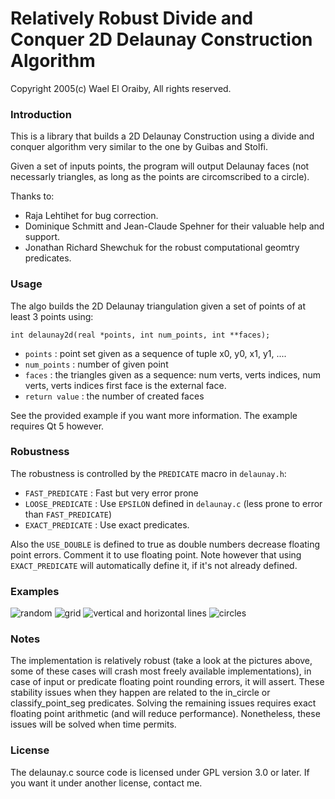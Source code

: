 # Relatively Robust Divide and Conquer 2D Delaunay Construction Algorithm

Copyright 2005(c) Wael El Oraiby, All rights reserved. 

### Introduction

This is a library that builds a 2D Delaunay Construction using a divide and conquer algorithm very similar to the one by Guibas and Stolfi.

Given a set of inputs points, the program will output Delaunay faces (not necessarly triangles, as long as the points are circomscribed to a circle).

Thanks to:

* Raja Lehtihet for bug correction.
* Dominique Schmitt and Jean-Claude Spehner for their valuable help and support.
* Jonathan Richard Shewchuk for the robust computational geomtry predicates.

### Usage

The algo builds the 2D Delaunay triangulation given a set of points of at least
3 points using:

    int delaunay2d(real *points, int num_points, int **faces);

- `points`	: point set given as a sequence of tuple x0, y0, x1, y1, ....
- `num_points`	: number of given point
- `faces`		: the triangles given as a sequence: num verts, verts indices, num verts, verts indices first face is the external face.
- `return value`	: the number of created faces

See the provided example if you want more information. The example requires Qt 5 however.

### Robustness
The robustness is controlled by the `PREDICATE` macro in `delaunay.h`:

- `FAST_PREDICATE`  : Fast but very error prone 
- `LOOSE_PREDICATE` : Use `EPSILON` defined in `delaunay.c` (less prone to error than `FAST_PREDICATE`)
- `EXACT_PREDICATE` : Use exact predicates.

Also the `USE_DOUBLE` is defined to true as double numbers decrease floating point errors. Comment it to use floating point. Note however that using `EXACT_PREDICATE` will automatically define it, if it's not already defined.

### Examples
![random](https://github.com/eloraiby/delaunay/raw/master/images/random.png)
![grid](https://github.com/eloraiby/delaunay/raw/master/images/grid.png)
![vertical and horizontal lines](https://github.com/eloraiby/delaunay/raw/master/images/vertical_horizontal.png)
![circles](https://github.com/eloraiby/delaunay/raw/master/images/circles.png)

### Notes

The implementation is relatively robust (take a look at the pictures above, some of these cases will crash most freely available implementations), in case of input or predicate floating point rounding errors, it will assert. 
These stability issues when they happen are related to the in_circle or classify_point_seg predicates. Solving the remaining issues requires exact floating point arithmetic (and will reduce performance). Nonetheless, these issues will be solved when time permits.

### License

The delaunay.c source code is licensed under GPL version 3.0 or later. If you want it under another license, contact me.



